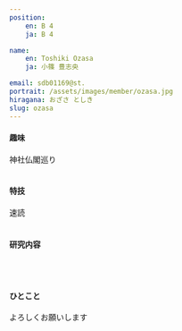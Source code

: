 ```yaml
---
position:
    en: B 4
    ja: B 4

name:
    en: Toshiki Ozasa
    ja: 小篠 豊志央

email: sdb01169@st.
portrait: /assets/images/member/ozasa.jpg
hiragana: おざさ としき
slug: ozasa
---
```


#### 趣味
神社仏閣巡り
<br><br>

#### 特技
速読
<br><br>

#### 研究内容
<br><br>

#### ひとこと
よろしくお願いします
<br><br>
